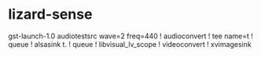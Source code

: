 lizard-sense
============

gst-launch-1.0 audiotestsrc wave=2 freq=440 ! audioconvert ! tee name=t ! queue ! alsasink t. ! queue ! libvisual_lv_scope ! videoconvert ! xvimagesink

